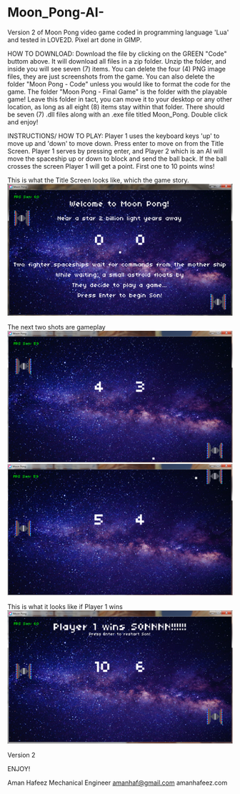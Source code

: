 # Moon_Pong-AI-


Version 2 of Moon Pong video game coded in programming language 'Lua' and tested in LOVE2D. Pixel art done in GIMP. 

HOW TO DOWNLOAD: Download the file by clicking on the GREEN "Code" buttom above. It will download all files in a zip folder. Unzip the folder, and inside you will see seven (7) items. You can delete the four (4) PNG image files, they are just screenshots from the game. You can also delete the folder "Moon Pong - Code" unless you would like to format the code for the game. The folder "Moon Pong - Final Game" is the folder with the playable game! Leave this folder in tact, you can move it to your desktop or any other location, as long as all eight (8) items stay within that folder. There should be seven (7) .dll files along with an .exe file titled Moon_Pong. Double click and enjoy!

INSTRUCTIONS/ HOW TO PLAY: Player 1 uses the keyboard keys 'up' to move up and 'down' to move down. Press enter to move on from the Title Screen. Player 1 serves by pressing enter, and Player 2 which is an AI will move the spaceship up or down to block and send the ball back. If the ball crosses the screen Player 1 will get a point. First one to 10 points wins! 

This is what the Title Screen looks like, which the game story. 
![Start](TitleScreen.PNG)

The next two shots are gameplay
![Game](MoonPong2.PNG)
![Game2](MoonPong3.PNG)

This is what it looks like if Player 1 wins
![End](MoonPong4.PNG)

Version 2

ENJOY!

Aman Hafeez
Mechanical Engineer 
amanhaf@gmail.com
amanhafeez.com
